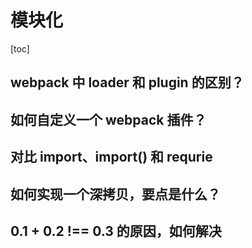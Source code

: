 # 模块化

[toc]

## webpack 中 loader 和 plugin 的区别？

## 如何自定义一个 webpack 插件？

## 对比 import、import() 和 requrie

## 如何实现一个深拷贝，要点是什么？

## 0.1 + 0.2 !== 0.3 的原因，如何解决
